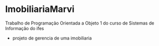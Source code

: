 # ImobiliariaMarvi
Trabalho de Programação Orientada a Objeto 1 do curso de Sistemas de Informação do ifes
- projeto de gerencia de uma imobiliaria
